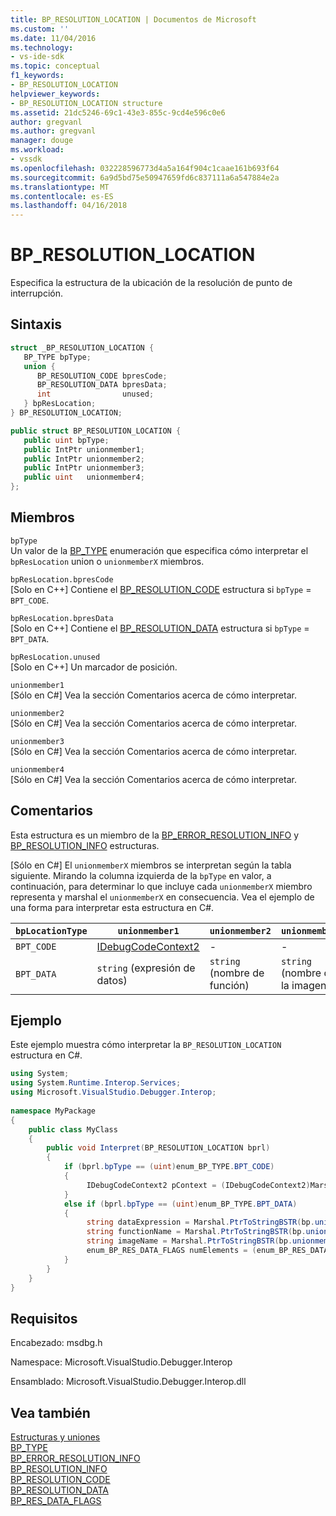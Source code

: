 ```yaml
---
title: BP_RESOLUTION_LOCATION | Documentos de Microsoft
ms.custom: ''
ms.date: 11/04/2016
ms.technology:
- vs-ide-sdk
ms.topic: conceptual
f1_keywords:
- BP_RESOLUTION_LOCATION
helpviewer_keywords:
- BP_RESOLUTION_LOCATION structure
ms.assetid: 21dc5246-69c1-43e3-855c-9cd4e596c0e6
author: gregvanl
ms.author: gregvanl
manager: douge
ms.workload:
- vssdk
ms.openlocfilehash: 032228596773d4a5a164f904c1caae161b693f64
ms.sourcegitcommit: 6a9d5bd75e50947659fd6c837111a6a547884e2a
ms.translationtype: MT
ms.contentlocale: es-ES
ms.lasthandoff: 04/16/2018
---
```

# <a name="bpresolutionlocation"></a>BP_RESOLUTION_LOCATION
Especifica la estructura de la ubicación de la resolución de punto de interrupción.  
  
## <a name="syntax"></a>Sintaxis  
  
```cpp  
struct _BP_RESOLUTION_LOCATION {  
   BP_TYPE bpType;  
   union {  
      BP_RESOLUTION_CODE bpresCode;  
      BP_RESOLUTION_DATA bpresData;  
      int                unused;  
   } bpResLocation;  
} BP_RESOLUTION_LOCATION;  
```  
  
```csharp  
public struct BP_RESOLUTION_LOCATION {  
   public uint bpType;  
   public IntPtr unionmember1;  
   public IntPtr unionmember2;  
   public IntPtr unionmember3;  
   public uint   unionmember4;  
};  
```  
  
## <a name="members"></a>Miembros  
 `bpType`  
 Un valor de la [BP_TYPE](../../../extensibility/debugger/reference/bp-type.md) enumeración que especifica cómo interpretar el `bpResLocation` union o `unionmemberX` miembros.  
  
 `bpResLocation.bpresCode`  
 [Solo en C++] Contiene el [BP_RESOLUTION_CODE](../../../extensibility/debugger/reference/bp-resolution-code.md) estructura si `bpType`  =  `BPT_CODE`.  
  
 `bpResLocation.bpresData`  
 [Solo en C++] Contiene el [BP_RESOLUTION_DATA](../../../extensibility/debugger/reference/bp-resolution-data.md) estructura si `bpType`  =  `BPT_DATA`.  
  
 `bpResLocation.unused`  
 [Solo en C++] Un marcador de posición.  
  
 `unionmember1`  
 [Sólo en C#] Vea la sección Comentarios acerca de cómo interpretar.  
  
 `unionmember2`  
 [Sólo en C#] Vea la sección Comentarios acerca de cómo interpretar.  
  
 `unionmember3`  
 [Sólo en C#] Vea la sección Comentarios acerca de cómo interpretar.  
  
 `unionmember4`  
 [Sólo en C#] Vea la sección Comentarios acerca de cómo interpretar.  
  
## <a name="remarks"></a>Comentarios  
 Esta estructura es un miembro de la [BP_ERROR_RESOLUTION_INFO](../../../extensibility/debugger/reference/bp-error-resolution-info.md) y [BP_RESOLUTION_INFO](../../../extensibility/debugger/reference/bp-resolution-info.md) estructuras.  
  
 [Sólo en C#] El `unionmemberX` miembros se interpretan según la tabla siguiente. Mirando la columna izquierda de la `bpType` en valor, a continuación, para determinar lo que incluye cada `unionmemberX` miembro representa y marshal el `unionmemberX` en consecuencia. Vea el ejemplo de una forma para interpretar esta estructura en C#.  
  
|`bpLocationType`|`unionmember1`|`unionmember2`|`unionmember3`|`unionmember4`|  
|----------------------|--------------------|--------------------|--------------------|--------------------|  
|`BPT_CODE`|[IDebugCodeContext2](../../../extensibility/debugger/reference/idebugcodecontext2.md)|-|-|-|  
|`BPT_DATA`|`string` (expresión de datos)|`string` (nombre de función)|`string` (nombre de la imagen)|`enum_BP_RES_DATA_FLAGS`|  
  
## <a name="example"></a>Ejemplo  
 Este ejemplo muestra cómo interpretar la `BP_RESOLUTION_LOCATION` estructura en C#.  
  
```csharp  
using System;  
using System.Runtime.Interop.Services;  
using Microsoft.VisualStudio.Debugger.Interop;  
  
namespace MyPackage  
{  
    public class MyClass  
    {  
        public void Interpret(BP_RESOLUTION_LOCATION bprl)  
        {  
            if (bprl.bpType == (uint)enum_BP_TYPE.BPT_CODE)  
            {  
                 IDebugCodeContext2 pContext = (IDebugCodeContext2)Marshal.GetObjectForIUnknown(bp.unionmember1);  
            }  
            else if (bprl.bpType == (uint)enum_BP_TYPE.BPT_DATA)  
            {  
                 string dataExpression = Marshal.PtrToStringBSTR(bp.unionmember3);  
                 string functionName = Marshal.PtrToStringBSTR(bp.unionmember2);  
                 string imageName = Marshal.PtrToStringBSTR(bp.unionmember3);  
                 enum_BP_RES_DATA_FLAGS numElements = (enum_BP_RES_DATA_FLAGS)bp.unionmember4;  
            }  
        }  
    }  
}  
```  
  
## <a name="requirements"></a>Requisitos  
 Encabezado: msdbg.h  
  
 Namespace: Microsoft.VisualStudio.Debugger.Interop  
  
 Ensamblado: Microsoft.VisualStudio.Debugger.Interop.dll  
  
## <a name="see-also"></a>Vea también  
 [Estructuras y uniones](../../../extensibility/debugger/reference/structures-and-unions.md)   
 [BP_TYPE](../../../extensibility/debugger/reference/bp-type.md)   
 [BP_ERROR_RESOLUTION_INFO](../../../extensibility/debugger/reference/bp-error-resolution-info.md)   
 [BP_RESOLUTION_INFO](../../../extensibility/debugger/reference/bp-resolution-info.md)   
 [BP_RESOLUTION_CODE](../../../extensibility/debugger/reference/bp-resolution-code.md)   
 [BP_RESOLUTION_DATA](../../../extensibility/debugger/reference/bp-resolution-data.md)   
 [BP_RES_DATA_FLAGS](../../../extensibility/debugger/reference/bp-res-data-flags.md)